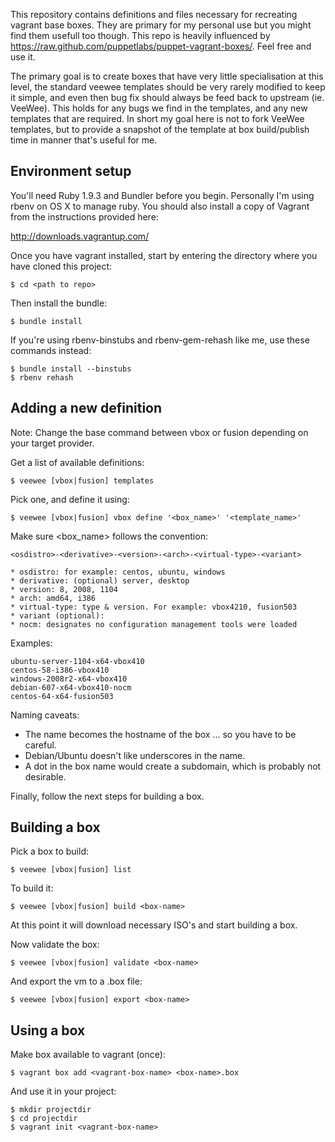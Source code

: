 This repository contains definitions and files necessary for recreating vagrant base boxes. They are primary for my personal use but you might find them usefull too though. This repo is heavily influenced by <https://raw.github.com/puppetlabs/puppet-vagrant-boxes/>. Feel free and use it.

The primary goal is to create boxes that have very little specialisation at this level, the standard veewee templates should be very rarely modified to keep it simple, and even then bug fix should always be feed back to upstream (ie. VeeWee). This holds for any bugs we find in the templates, and any new templates that are required. In short my goal here is not to fork VeeWee templates, but to provide a snapshot of the template at box build/publish time in manner that's useful for me.

## Environment setup

You'll need Ruby 1.9.3 and Bundler before you begin. Personally I'm using rbenv on OS X to manage ruby. You should also install a copy of Vagrant from the instructions provided here:

<http://downloads.vagrantup.com/>

Once you have vagrant installed, start by entering the directory where you have cloned this project:

    $ cd <path to repo>

Then install the bundle:

    $ bundle install

If you're using rbenv-binstubs and rbenv-gem-rehash like me, use these commands instead:

    $ bundle install --binstubs
    $ rbenv rehash

## Adding a new definition

Note: Change the base command between vbox or fusion depending on your target provider.

Get a list of available definitions:

    $ veewee [vbox|fusion] templates

Pick one, and define it using:

    $ veewee [vbox|fusion] vbox define '<box_name>' '<template_name>'

Make sure <box_name> follows the convention:

    <osdistro>-<derivative>-<version>-<arch>-<virtual-type>-<variant>

    * osdistro: for example: centos, ubuntu, windows
    * derivative: (optional) server, desktop
    * version: 8, 2008, 1104
    * arch: amd64, i386
    * virtual-type: type & version. For example: vbox4210, fusion503
    * variant (optional):
    * nocm: designates no configuration management tools were loaded

Examples:

    ubuntu-server-1104-x64-vbox410
    centos-58-i386-vbox410
    windows-2008r2-x64-vbox410
    debian-607-x64-vbox410-nocm
    centos-64-x64-fusion503

Naming caveats:

* The name becomes the hostname of the box ... so you have to be careful.
* Debian/Ubuntu doesn't like underscores in the name.
* A dot in the box name would create a subdomain, which is probably not desirable.

Finally, follow the next steps for building a box.

## Building a box

Pick a box to build:

    $ veewee [vbox|fusion] list

To build it:

    $ veewee [vbox|fusion] build <box-name>

At this point it will download necessary ISO's and start building a box.

Now validate the box:

    $ veewee [vbox|fusion] validate <box-name>

And export the vm to a .box file:

    $ veewee [vbox|fusion] export <box-name>

## Using a box

Make box available to vagrant (once):

    $ vagrant box add <vagrant-box-name> <box-name>.box

And use it in your project:

    $ mkdir projectdir
    $ cd projectdir
    $ vagrant init <vagrant-box-name>
